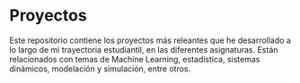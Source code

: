 # Proyectos
Este repositorio contiene los proyectos más releantes que he desarrollado a lo largo de mi trayectoria estudiantil, en las diferentes asignaturas. Están relacionados con temas de Machine Learning, estadística, sistemas dinámicos, modelación y simulación, entre otros.

